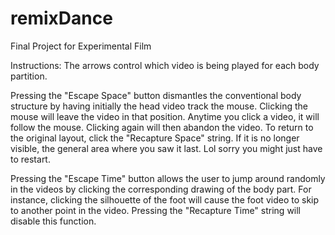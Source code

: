 remixDance
==========

Final Project for Experimental Film

Instructions:
The arrows control which video is being played for each body partition.


Pressing the "Escape Space" button dismantles the conventional body structure by having initially the head video track the mouse.
Clicking the mouse will leave the video in that position. Anytime you click a video, it will follow the mouse. Clicking again
will then abandon the video. To return to the original layout, click the "Recapture Space" string. If it is no longer visible, 
the general area where you saw it last. Lol sorry you might just have to restart.


Pressing the "Escape Time" button allows the user to jump around randomly in the videos by clicking the corresponding drawing of
the body part. For instance, clicking the silhouette of the foot will cause the foot video to skip to another point in the video.
Pressing the "Recapture Time" string will disable this function.
